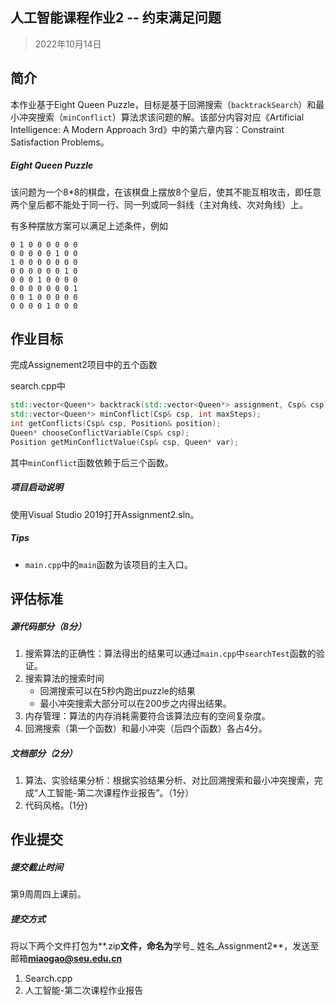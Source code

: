 ## 人工智能课程作业2 -- 约束满足问题

> 2022年10月14日

## 简介

本作业基于Eight Queen Puzzle，目标是基于回溯搜索（`backtrackSearch`）和最小冲突搜索（`minConflict`）算法求该问题的解。该部分内容对应《Artificial Intelligence: A Modern Approach 3rd》中的第六章内容：Constraint Satisfaction Problems。

##### Eight Queen Puzzle

该问题为一个8*8的棋盘，在该棋盘上摆放8个皇后，使其不能互相攻击，即任意两个皇后都不能处于同一行、同一列或同一斜线（主对角线、次对角线）上。

有多种摆放方案可以满足上述条件，例如

```shell
0 1 0 0 0 0 0 0
0 0 0 0 0 1 0 0
1 0 0 0 0 0 0 0
0 0 0 0 0 0 1 0
0 0 0 1 0 0 0 0
0 0 0 0 0 0 0 1
0 0 1 0 0 0 0 0
0 0 0 0 1 0 0 0
```



## 作业目标

完成Assignement2项目中的五个函数

search.cpp中

```c++
std::vector<Queen*> backtrack(std::vector<Queen*> assignment, Csp& csp);
std::vector<Queen*> minConflict(Csp& csp, int maxSteps);
int getConflicts(Csp& csp, Position& position);
Queen* chooseConflictVariable(Csp& csp);
Position getMinConflictValue(Csp& csp, Queen* var);
```

其中`minConflict`函数依赖于后三个函数。

##### 项目启动说明

使用Visual Studio 2019打开Assignment2.sln。

##### Tips

- `main.cpp`中的`main`函数为该项目的主入口。



## 评估标准

##### 源代码部分（8分）

1. 搜索算法的正确性：算法得出的结果可以通过`main.cpp`中`searchTest`函数的验证。
2. 搜索算法的搜索时间
   - 回溯搜索可以在5秒内跑出puzzle的结果
   - 最小冲突搜索大部分可以在200步之内得出结果。
3. 内存管理：算法的内存消耗需要符合该算法应有的空间复杂度。
4. 回溯搜索（第一个函数）和最小冲突（后四个函数）各占4分。

##### 文档部分（2分）

1. 算法、实验结果分析：根据实验结果分析、对比回溯搜索和最小冲突搜索，完成“人工智能-第二次课程作业报告”。（1分）
2. 代码风格。(1分)



## 作业提交

##### 提交截止时间

第9周周四上课前。

##### 提交方式

将以下两个文件打包为**.zip**文件，命名为**学号_ 姓名_Assignment2**，发送至邮箱**miaogao@seu.edu.cn**

1. Search.cpp
2. 人工智能-第二次课程作业报告